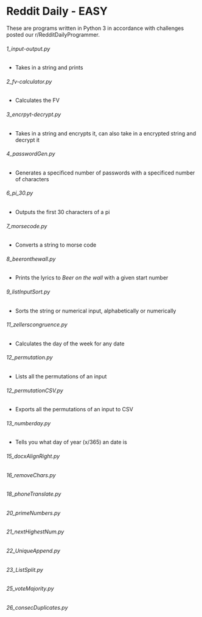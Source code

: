 # Reddit Daily - EASY

These are programs written in Python 3 in accordance with challenges posted our r/RedditDailyProgrammer.


###### 1_input-output.py
  * Takes in a string and prints
###### 2_fv-calculator.py
  * Calculates the FV
###### 3_encrpyt-decrypt.py
  * Takes in a string and encrypts it, can also take in a encrypted string and decrypt it
###### 4_passwordGen.py
  * Generates a specificed number of passwords with a specificed number of characters
###### 6_pi_30.py
  * Outputs the first 30 characters of a pi
###### 7_morsecode.py
  * Converts a string to morse code
###### 8_beeronthewall.py
  * Prints the lyrics to <i>Beer on the wall</i> with a given start number
###### 9_listInputSort.py
  * Sorts the string or numerical input, alphabetically or numerically
###### 11_zellerscongruence.py
  * Calculates the day of the week for any date
###### 12_permutation.py
  * Lists all the permutations of an input
###### 12_permutationCSV.py
  * Exports all the permutations of an input to CSV
###### 13_numberday.py
  * Tells you what day of year (x/365) an date is
###### 15_docxAlignRight.py
###### 16_removeChars.py
###### 18_phoneTranslate.py
###### 20_primeNumbers.py
###### 21_nextHighestNum.py
###### 22_UniqueAppend.py
###### 23_ListSplit.py
###### 25_voteMajority.py
###### 26_consecDuplicates.py
